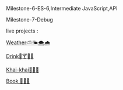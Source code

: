 <p> Milestone-6-ES-6,Intermediate JavaScript,API</p>
  
 <p>Milestone-7-Debug </p>
 
 live projects : 
 
<a href="https://weathering-with-emon.netlify.app/">Weather⛅🌤🌨🌧</a>


<a href="https://imrulemon-drink.netlify.app/">Drink🍹🍸🍷🍾</a>


<a href="https://imrulemon-khai-khai.netlify.app/">Khai-khai🍕🍖🍗</a>


<a href="https://imrulemon-speller.netlify.app/">Book 📖📕📑</a>
